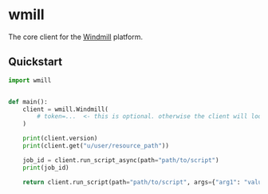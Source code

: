 # wmill

The core client for the [Windmill](https://windmill.dev) platform.


## Quickstart

```python
import wmill


def main():
    client = wmill.Windmill(
        # token=...  <- this is optional. otherwise the client will look for the WM_TOKEN env var
    )

    print(client.version)
    print(client.get("u/user/resource_path"))

    job_id = client.run_script_async(path="path/to/script")
    print(job_id)

    return client.run_script(path="path/to/script", args={"arg1": "value1"})
```
